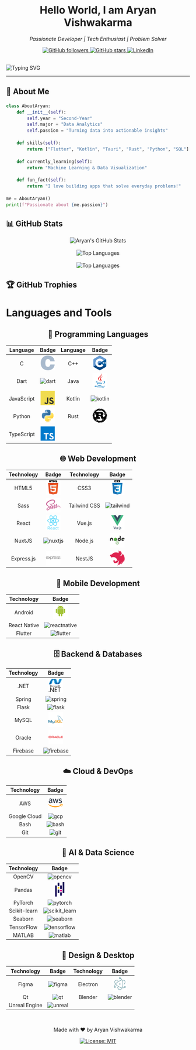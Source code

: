 <!-- added name -->
<div align="center">

# Hello World, I am Aryan Vishwakarma
<p>
    <em>
      Passionate Developer | Tech Enthusiast | Problem Solver
    </em>
  </p>

  <!-- add badges tags -->
<div align = "center">
  <a href="https://github.com/Aryan-202">
    <img src="https://img.shields.io/github/followers/Aryan-202?style=social" alt="GitHub followers" />
  </a>
  <a href="https://github.com/Aryan-202/Aryan-202">
    <img src="https://img.shields.io/github/stars/Aryan-202/Aryan-202?style=social" alt="GitHub stars" />
  </a>
  <a href="https://www.linkedin.com/in/aryan-vishwakarma-387927321/">
    <img src="https://img.shields.io/badge/LinkedIn-Profile-blue?style=social&logo=linkedin" alt="LinkedIn" />
  </a>
</div>

</div>

<br/>

<!-- text animation -->


![Typing SVG](https://readme-typing-svg.demolab.com?font=Fira+Code&pause=1000&width=435&lines=Welcome+to+my+GitHub!;Developer.+Problem+Solver.+Learner.;Code.+Coffee.+Repeat.;Student+by+day%2C+developer+by+night.+;Data+Analyst+%F0%9F%93%8A+%26+App+Developer+%F0%9F%93%B1;Android+%F0%9F%A4%96+%2B+Desktop+%F0%9F%96%A5%EF%B8%8F+%3D+%E2%9D%A4%EF%B8%8F;Data+%F0%9F%93%8A+%7C+Dev+%F0%9F%92%BB;%2F%2F+TODO%3A+Build+awesome+stuff+%E2%9A%A1)

---



## 🧠 About Me

```python
class AboutAryan:
    def __init__(self):
        self.year = "Second-Year"
        self.major = "Data Analytics"
        self.passion = "Turning data into actionable insights"
        
    def skills(self):
        return ["Flutter", "Kotlin", "Tauri", "Rust", "Python", "SQL"]
    
    def currently_learning(self):
        return "Machine Learning & Data Visualization"
        
    def fun_fact(self):
        return "I love building apps that solve everyday problems!"
        
me = AboutAryan()
print(f"Passionate about {me.passion}")
```


<!-- github stats -->
## 📊 GitHub Stats

<div align="center">
  <img src="https://github-readme-stats.vercel.app/api?username=Aryan-202&show_icons=true&hide_title=true&count_private=true&theme=radical&hide=prs" alt="Aryan's GitHub Stats" />
</div>
<br/>

<div align="center">
  <img src="https://github-readme-stats.vercel.app/api/top-langs/?username=Aryan-202&layout=compact&theme=radical&langs_count=8&hide=html,css" alt="Top Languages" />
</div>

<br/>

<div align="center">
    <img src="https://nirzak-streak-stats.vercel.app/?user=Aryan-202&theme=dark&hide_border=false" alt="Top Languages" />
</div>


<!-- github trophies -->
## 🏆 GitHub Trophies

# Languages and Tools


<div align="center">


## 🎯 Programming Languages

<div align="center">

| Language | Badge | Language | Badge |
|:--------:|:-----:|:--------:|:-----:|
| C | <img src="https://raw.githubusercontent.com/devicons/devicon/master/icons/c/c-original.svg" alt="c" width="40" height="40"/> | C++ | <img src="https://raw.githubusercontent.com/devicons/devicon/master/icons/cplusplus/cplusplus-original.svg" alt="cplusplus" width="40" height="40"/> |
| Dart | <img src="https://www.vectorlogo.zone/logos/dartlang/dartlang-icon.svg" alt="dart" width="40" height="40"/> | Java | <img src="https://raw.githubusercontent.com/devicons/devicon/master/icons/java/java-original.svg" alt="java" width="40" height="40"/> |
| JavaScript | <img src="https://raw.githubusercontent.com/devicons/devicon/master/icons/javascript/javascript-original.svg" alt="javascript" width="40" height="40"/> | Kotlin | <img src="https://www.vectorlogo.zone/logos/kotlinlang/kotlinlang-icon.svg" alt="kotlin" width="40" height="40"/> |
| Python | <img src="https://raw.githubusercontent.com/devicons/devicon/master/icons/python/python-original.svg" alt="python" width="40" height="40"/> | Rust | <img src="https://raw.githubusercontent.com/devicons/devicon/master/icons/rust/rust-plain.svg" alt="rust" width="40" height="40"/> |
| TypeScript | <img src="https://raw.githubusercontent.com/devicons/devicon/master/icons/typescript/typescript-original.svg" alt="typescript" width="40" height="40"/> |  |  |

</div>

## 🌐 Web Development

<div align="center">

| Technology | Badge | Technology | Badge |
|:----------:|:-----:|:----------:|:-----:|
| HTML5 | <img src="https://raw.githubusercontent.com/devicons/devicon/master/icons/html5/html5-original-wordmark.svg" alt="html5" width="40" height="40"/> | CSS3 | <img src="https://raw.githubusercontent.com/devicons/devicon/master/icons/css3/css3-original-wordmark.svg" alt="css3" width="40" height="40"/> |
| Sass | <img src="https://raw.githubusercontent.com/devicons/devicon/master/icons/sass/sass-original.svg" alt="sass" width="40" height="40"/> | Tailwind CSS | <img src="https://www.vectorlogo.zone/logos/tailwindcss/tailwindcss-icon.svg" alt="tailwind" width="40" height="40"/> |
| React | <img src="https://raw.githubusercontent.com/devicons/devicon/master/icons/react/react-original-wordmark.svg" alt="react" width="40" height="40"/> | Vue.js | <img src="https://raw.githubusercontent.com/devicons/devicon/master/icons/vuejs/vuejs-original-wordmark.svg" alt="vuejs" width="40" height="40"/> |
| NuxtJS | <img src="https://www.vectorlogo.zone/logos/nuxtjs/nuxtjs-icon.svg" alt="nuxtjs" width="40" height="40"/> | Node.js | <img src="https://raw.githubusercontent.com/devicons/devicon/master/icons/nodejs/nodejs-original-wordmark.svg" alt="nodejs" width="40" height="40"/> |
| Express.js | <img src="https://raw.githubusercontent.com/devicons/devicon/master/icons/express/express-original-wordmark.svg" alt="express" width="40" height="40"/> | NestJS | <img src="https://raw.githubusercontent.com/devicons/devicon/master/icons/nestjs/nestjs-plain.svg" alt="nestjs" width="40" height="40"/> |

</div>

## 📱 Mobile Development

<div align="center">

| Technology | Badge |
|:----------:|:-----:|
| Android | <img src="https://raw.githubusercontent.com/devicons/devicon/master/icons/android/android-original-wordmark.svg" alt="android" width="40" height="40"/> |
| React Native | <img src="https://reactnative.dev/img/header_logo.svg" alt="reactnative" width="40" height="40"/> |
| Flutter | <img src="https://www.vectorlogo.zone/logos/flutterio/flutterio-icon.svg" alt="flutter" width="40" height="40"/> |

</div>

## 🗄️ Backend & Databases

<div align="center">

| Technology | Badge |
|:----------:|:-----:|
| .NET | <img src="https://raw.githubusercontent.com/devicons/devicon/master/icons/dot-net/dot-net-original-wordmark.svg" alt="dotnet" width="40" height="40"/> |
| Spring | <img src="https://www.vectorlogo.zone/logos/springio/springio-icon.svg" alt="spring" width="40" height="40"/> |
| Flask | <img src="https://www.vectorlogo.zone/logos/pocoo_flask/pocoo_flask-icon.svg" alt="flask" width="40" height="40"/> |
| MySQL | <img src="https://raw.githubusercontent.com/devicons/devicon/master/icons/mysql/mysql-original-wordmark.svg" alt="mysql" width="40" height="40"/> |
| Oracle | <img src="https://raw.githubusercontent.com/devicons/devicon/master/icons/oracle/oracle-original.svg" alt="oracle" width="40" height="40"/> |
| Firebase | <img src="https://www.vectorlogo.zone/logos/firebase/firebase-icon.svg" alt="firebase" width="40" height="40"/> |

</div>

## ☁️ Cloud & DevOps

<div align="center">

| Technology | Badge |
|:----------:|:-----:|
| AWS | <img src="https://raw.githubusercontent.com/devicons/devicon/master/icons/amazonwebservices/amazonwebservices-original-wordmark.svg" alt="aws" width="40" height="40"/> |
| Google Cloud | <img src="https://www.vectorlogo.zone/logos/google_cloud/google_cloud-icon.svg" alt="gcp" width="40" height="40"/> |
| Bash | <img src="https://www.vectorlogo.zone/logos/gnu_bash/gnu_bash-icon.svg" alt="bash" width="40" height="40"/> |
| Git | <img src="https://www.vectorlogo.zone/logos/git-scm/git-scm-icon.svg" alt="git" width="40" height="40"/> |

</div>

## 🤖 AI & Data Science

<div align="center">

| Technology | Badge |
|:----------:|:-----:|
| OpenCV | <img src="https://www.vectorlogo.zone/logos/opencv/opencv-icon.svg" alt="opencv" width="40" height="40"/> |
| Pandas | <img src="https://raw.githubusercontent.com/devicons/devicon/2ae2a900d2f041da66e950e4d48052658d850630/icons/pandas/pandas-original.svg" alt="pandas" width="40" height="40"/> |
| PyTorch | <img src="https://www.vectorlogo.zone/logos/pytorch/pytorch-icon.svg" alt="pytorch" width="40" height="40"/> |
| Scikit-learn | <img src="https://upload.wikimedia.org/wikipedia/commons/0/05/Scikit_learn_logo_small.svg" alt="scikit_learn" width="40" height="40"/> |
| Seaborn | <img src="https://seaborn.pydata.org/_images/logo-mark-lightbg.svg" alt="seaborn" width="40" height="40"/> |
| TensorFlow | <img src="https://www.vectorlogo.zone/logos/tensorflow/tensorflow-icon.svg" alt="tensorflow" width="40" height="40"/> |
| MATLAB | <img src="https://upload.wikimedia.org/wikipedia/commons/2/21/Matlab_Logo.png" alt="matlab" width="40" height="40"/> |

</div>

## 🎨 Design & Desktop

<div align="center">

| Technology | Badge | Technology | Badge |
|:----------:|:-----:|:----------:|:-----:|
| Figma | <img src="https://www.vectorlogo.zone/logos/figma/figma-icon.svg" alt="figma" width="40" height="40"/> | Electron | <img src="https://raw.githubusercontent.com/devicons/devicon/master/icons/electron/electron-original.svg" alt="electron" width="40" height="40"/> |
| Qt | <img src="https://upload.wikimedia.org/wikipedia/commons/0/0b/Qt_logo_2016.svg" alt="qt" width="40" height="40"/> | Blender | <img src="https://download.blender.org/branding/community/blender_community_badge_white.svg" alt="blender" width="40" height="40"/> |
| Unreal Engine | <img src="https://raw.githubusercontent.com/kenangundogan/fontisto/036b7eca71aab1bef8e6a0518f7329f13ed62f6b/icons/svg/brand/unreal-engine.svg" alt="unreal" width="40" height="40"/> |  |  |

</div>


<br/>



<!-- footer -->
<!--added new changes-->

<div align="center">
  <p>
    Made with ❤️ by Aryan Vishwakarma
  </p>
  <!-- mit licence link -->
  <p>
    <a href="https://opensource.org/licenses/MIT">
      <img src="https://cdn.prod.website-files.com/5e0f1144930a8bc8aace526c/65dd9eb5aaca434fac4f1c34_License-MIT-blue.svg" alt="License: MIT" />
    </a>
  </p>
</div>

